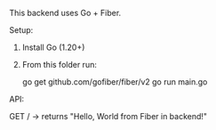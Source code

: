 This backend uses Go + Fiber.

Setup:

1. Install Go (1.20+)
2. From this folder run:

   go get github.com/gofiber/fiber/v2
   go run main.go

API:

GET / -> returns "Hello, World from Fiber in backend!"
